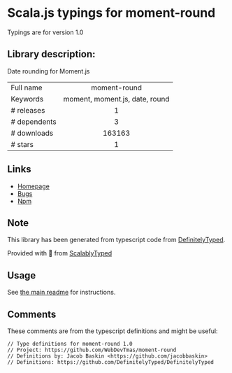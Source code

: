 
# Scala.js typings for moment-round

Typings are for version 1.0

## Library description:
Date rounding for Moment.js

|                    |                 |
| ------------------ | :-------------: |
| Full name          | moment-round |
| Keywords           | moment, moment.js, date, round |
| # releases         | 1 |
| # dependents       | 3 |
| # downloads        | 163163 |
| # stars            | 1 |

## Links
- [Homepage](https://github.com/WebDevTmas/moment-round)
- [Bugs](https://github.com/WebDevTmas/moment-round/issues)
- [Npm](https://www.npmjs.com/package/moment-round)
    


## Note
This library has been generated from typescript code from [DefinitelyTyped](https://definitelytyped.org).

Provided with :purple_heart: from [ScalablyTyped](https://github.com/oyvindberg/ScalablyTyped)

## Usage
See [the main readme](../../readme.md) for instructions.

## Comments

These comments are from the typescript definitions and might be useful:
```
// Type definitions for moment-round 1.0
// Project: https://github.com/WebDevTmas/moment-round
// Definitions by: Jacob Baskin <https://github.com/jacobbaskin>
// Definitions: https://github.com/DefinitelyTyped/DefinitelyTyped

```

